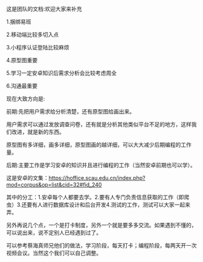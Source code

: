 这是团队的文档:欢迎大家来补充

1.捆绑易班

2.移动端比较多切入点 

3.小程序认证登陆比较麻烦

4.原型图重要

5.学习一定安卓知识后需求分析会比较考虑周全

6.沟通最重要

现在大致方向是:

前期:先把用户需求给分析清楚，还有原型图给画出来。

用户需求可以通过发放调查问卷，还有就是分析其他类似平台不足的地方，这样我们改进，就是新的东西。

原型图有多详细，画多详细，原型图画的越详细，可以大大减少后期编程的工作量。

后期:主要工作是学习安卓的知识并且进行编程的工作（当然安卓前期也可以学）。

这是安卓的文集：https://hoffice.scau.edu.cn/index.php?mod=corpus&op=list&cid=32#fid_240

其中的分工：1.安卓每个人都要去学。2.要有人专门负责信息获取的工作（即爬虫）3.还要有人进行数据库设计和后台开发4.测试的工作，测试可以大家一起来弄。

另外再说几个点，一个是打卡制度，另外一个就是要多多交流。如果遇到不懂的，可以说出来，说不定别人已经遇到过了。

可以参考蔡海真师兄他们的做法，学习阶段，每天打卡；编程阶段，每两天开一次视频会议。当然这个我们可以自己调整。
